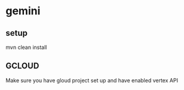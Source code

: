 # gemini

## setup

mvn clean install

## GCLOUD
Make sure you have gloud project set up and have enabled vertex API

